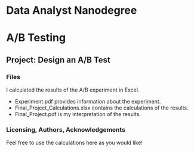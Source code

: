 # Data Analyst Nanodegree
# A/B Testing
## Project: Design an A/B Test

### Files
I calculated the results of the A/B experiment in Excel.
- Experiment.pdf provides information about the experiment.
- Final_Project_Calculations.xlsx contains the calculations of the results.
- Final_Project.pdf is my interpretation of the results.


### Licensing, Authors, Acknowledgements<a name="licensing"></a>

Feel free to use the calculations here as you would like!
